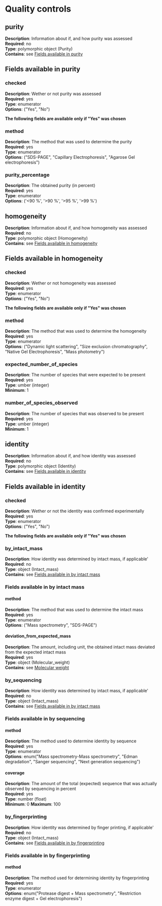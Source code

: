 # Quality controls

## purity
**Description**: Information about if, and how purity was assessed<br/>
**Required**: no <br/>
**Type**: polymorphic object (Purity) <br/>
**Contains**: see [Fields available in purity](#fields-available-in-purity)

## Fields available in purity

### checked
**Description**: Wether or not purity was assessed<br/>
**Required**: yes <br/>
**Type**: enumerator <br/>
**Options**: ("Yes", "No")

**The following fields are available only if "Yes" was chosen**

### method
**Description**: The method that was used to determine the purity<br/>
**Required**: yes <br/>
**Type**: enumerator <br/>
**Options**: ("SDS-PAGE", "Capillary Electrophoresis", "Agarose Gel electrophoresis")

### purity_percentage
**Description**: The obtained purity (in percent)<br/>
**Required**: yes <br/>
**Type**: enumerator <br/>
**Options**: ('\<90 %', '>90 %', '>95 %', '>99 %')

## homogeneity
**Description**: Information about if, and how homogeneity was assessed<br/>
**Required**: no <br/>
**Type**: polymorphic object (Homogeneity) <br/>
**Contains**: see [Fields available in homogeneity](#fields-available-in-homogeneity)

## Fields available in homogeneity

### checked
**Description**: Wether or not homogeneity was assessed<br/>
**Required**: yes <br/>
**Type**: enumerator <br/>
**Options**: ("Yes", "No")

**The following fields are available only if "Yes" was chosen**

### method
**Description**: The method that was used to determine the homogeneity<br/>
**Required**: yes <br/>
**Type**: enumerator <br/>
**Options**: ("Dynamic light scattering",
              "Size exclusion chromatography",
              "Native Gel Electrophoresis",
              "Mass photometry")

### expected_number_of_species
**Description**: The number of species that were expected to be present<br/>
**Required**: yes <br/>
**Type**: umber (integer) <br/>
**Minimum**: 1

### number_of_species_observed
**Description**: The number of species that was observed to be present<br/>
**Required**: yes <br/>
**Type**: umber (integer) <br/>
**Minimum**: 1


## identity
**Description**: Information about if, and how identity was assessed<br/>
**Required**: no <br/>
**Type**: polymorphic object (Identity) <br/>
**Contains**: see [Fields available in identity](#fields-available-in-identity)

## Fields available in identity

### checked
**Description**: Wether or not the identity was confirmed experimentally<br/>
**Required**: yes <br/>
**Type**: enumerator <br/>
**Options**: ("Yes", "No")

**The following fields are available only if "Yes" was chosen**

### by_intact_mass
**Description**: How identity was determined by intact mass, if applicable'<br/>
**Required**: no <br/>
**Type**: object (Intact_mass) <br/>
**Contains**: see [Fields available in by intact mass](#fields-available-in-by-intact-mass)

### Fields available in by intact mass

#### method
**Description**: The method that was used to determine the intact mass<br/>
**Required**: yes <br/>
**Type**: enumerator <br/>
**Options**: ("Mass spectrometry", "SDS-PAGE")

#### deviation_from_expected_mass
**Description**: The amount, including unit, the obtained intact mass deviated from the expected intact mass<br/>
**Required**: yes <br/>
**Type**: object (Molecular_weight) <br/>
**Contains**: see [Molecular weight](molecular_weight.md)


### by_sequencing
**Description**: How identity was determined by intact mass, if applicable'<br/>
**Required**: no <br/>
**Type**: object (Intact_mass) <br/>
**Contains**: see [Fields available in by intact mass](#fields-available-in-by-intact-mass)

### Fields available in by sequencing

#### method
**Description**: The method used to determine identity by sequence<br/>
**Required**: yes <br/>
**Type**: enumerator <br/>
**Options**: enum("Mass spectrometry-Mass spectrometry",
                  "Edman degradation",
                  "Sanger sequencing",
                  "Next generation sequencing")

#### coverage
**Description**: The amount of the total (expected) sequence that was actually observed by sequencing in percent<br/>
**Required**: yes <br/>
**Type**: number (float) <br/>
**Minimum**: 0
**Maximum**: 100

### by_fingerprinting
**Description**: How identity was determined by finger printing, if applicable'<br/>
**Required**: no <br/>
**Type**: object (Intact_mass) <br/>
**Contains**: see [Fields available in by fingerprinting](#fields-available-in-by-fingerprinting)

### Fields available in by fingerprinting

#### method
**Description**: The method used for determining identity by fingerprinting <br/>
**Required**: yes <br/>
**Type**: enumerator <br/>
**Options**: enum("Protease digest + Mass spectrometry",
                  "Restriction enzyme digest + Gel electrophoresis")



